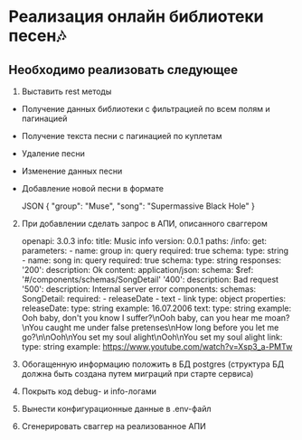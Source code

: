 # Реализация онлайн библиотеки песен🎶

## Необходимо реализовать следующее

1. Выставить rest методы

- Получение данных библиотеки с фильтрацией по всем полям и
пагинацией
- Получение текста песни с пагинацией по куплетам
- Удаление песни
- Изменение данных песни
- Добавление новой песни в формате


	JSON
	{
	  "group": "Muse",
	  "song": "Supermassive Black Hole"
	}

2. При добавлении сделать запрос в АПИ, описанного сваггером


	openapi: 3.0.3
	info:
	  title: Music info
	  version: 0.0.1
	paths:
	  /info:
	    get:
	      parameters:
	        - name: group
	          in: query
	          required: true
	          schema:
	            type: string
	        - name: song
	          in: query
	          required: true
	          schema:
	          type: string
	      responses:
	        '200':
	          description: Ok
	          content:
	            application/json:
	              schema:
	                $ref: '#/components/schemas/SongDetail'
	        '400':
	          description: Bad request
	        '500':
	          description: Internal server error
	components:
	  schemas:
	    SongDetail:
	      required:
			- releaseDate
			- text
			- link
		  type: object
		  properties:
			releaseDate:
			  type: string
			  example: 16.07.2006
			text:
			  type: string
			  example: Ooh baby, don't you know I suffer?\nOoh baby, can
	you hear me moan?\nYou caught me under false pretenses\nHow long
	before you let me go?\n\nOoh\nYou set my soul alight\nOoh\nYou set
	my soul alight
			link:
			  type: string
			  example: https://www.youtube.com/watch?v=Xsp3_a-PMTw
	

3. Обогащенную информацию положить в БД postgres (структура БД должна
быть создана путем миграций при старте сервиса)
4. Покрыть код debug- и info-логами
5. Вынести конфигурационные данные в .env-файл
6. Сгенерировать сваггер на реализованное АПИ